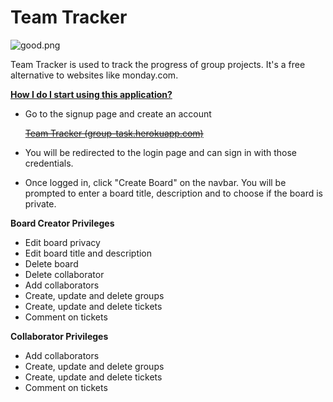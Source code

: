 # Team Tracker 

![good.png](https://github.com/blakebrandon-hub/Team-Tracker-for-Project-Management/assets/50201165/b54c83a2-66cb-4d47-b222-2b985c4d4728)

Team Tracker is used to track the progress of group projects. It's a free alternative to websites like monday.com.

**<u>How I do I start using this application?</u>**

* Go to the signup page and create an account

   ~~[Team Tracker (group-task.herokuapp.com)](http://group-task.herokuapp.com/signup)~~

* You will be redirected to the login page and can sign in with those credentials.

* Once logged in, click "Create Board" on the navbar. You will be prompted to enter a board title, description and to choose if the board is private.

**Board Creator Privileges**

* Edit board privacy
* Edit board title and description
* Delete board
* Delete collaborator
* Add collaborators
* Create, update and delete groups
* Create, update and delete tickets
* Comment on tickets

**Collaborator Privileges**

* Add collaborators
* Create, update and delete groups
* Create, update and delete tickets
* Comment on tickets

